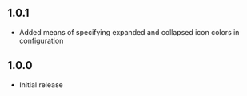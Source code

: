 ## 1.0.1

* Added means of specifying expanded and collapsed icon colors in configuration

## 1.0.0

* Initial release
